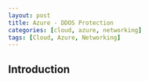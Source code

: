 ```yaml
---
layout: post
title: Azure - DDOS Protection
categories: [cloud, azure, networking]
tags: [Cloud, Azure, Networking]
---
```


## Introduction

